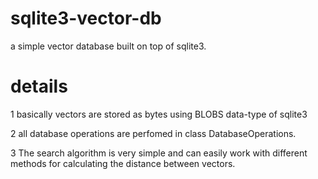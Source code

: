 # sqlite3-vector-db
 a simple vector database built on top of sqlite3.

# details
1 basically vectors are stored as bytes using BLOBS data-type of sqlite3

2 all database operations are perfomed in class DatabaseOperations.

3 The search algorithm is very simple and can easily work with different methods for calculating the distance between vectors.


